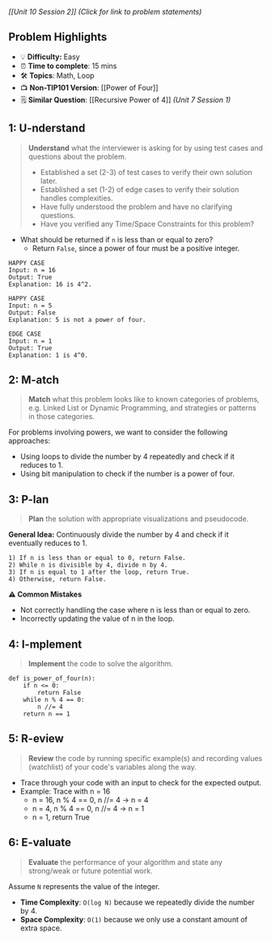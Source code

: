 *[[Unit 10 Session 2]] (Click for link to problem statements)*

## Problem Highlights

* 💡 **Difficulty:** Easy
* ⏰ **Time to complete**: 15 mins
* 🛠️ **Topics**: Math, Loop
* 📺 **Non-TIP101 Version**: [[Power of Four]]
* 🗒️ **Similar Question**: [[Recursive Power of 4]] *(Unit 7 Session 1)*

## 1: U-nderstand

> **Understand** what the interviewer is asking for by using test cases and questions about the problem.
> - Established a set (2-3) of test cases to verify their own solution later.
> - Established a set (1-2) of edge cases to verify their solution handles complexities.
> - Have fully understood the problem and have no clarifying questions.
> - Have you verified any Time/Space Constraints for this problem?

- What should be returned if `n` is less than or equal to zero?
    - Return `False`, since a power of four must be a positive integer.

```
HAPPY CASE
Input: n = 16
Output: True
Explanation: 16 is 4^2.

HAPPY CASE
Input: n = 5
Output: False
Explanation: 5 is not a power of four.

EDGE CASE
Input: n = 1
Output: True
Explanation: 1 is 4^0.
```

## 2: M-atch

> **Match** what this problem looks like to known categories of problems, e.g. Linked List or Dynamic Programming, and strategies or patterns in those categories.

For problems involving powers, we want to consider the following approaches:

- Using loops to divide the number by 4 repeatedly and check if it reduces to 1.
- Using bit manipulation to check if the number is a power of four.

## 3: P-lan

> **Plan** the solution with appropriate visualizations and pseudocode.

**General Idea:** Continuously divide the number by 4 and check if it eventually reduces to 1.

```
1) If n is less than or equal to 0, return False.
2) While n is divisible by 4, divide n by 4.
3) If n is equal to 1 after the loop, return True.
4) Otherwise, return False.
```

**⚠️ Common Mistakes**

- Not correctly handling the case where n is less than or equal to zero.
- Incorrectly updating the value of n in the loop.

## 4: I-mplement

> **Implement** the code to solve the algorithm.

```
def is_power_of_four(n):
    if n <= 0:
        return False
    while n % 4 == 0:
        n //= 4
    return n == 1
```

## 5: R-eview

> **Review** the code by running specific example(s) and recording values (watchlist) of your code's variables along the way.

- Trace through your code with an input to check for the expected output.
- Example: Trace with n = 16
    - n = 16, n % 4 == 0, n //= 4 -> n = 4
    - n = 4, n % 4 == 0, n //= 4 -> n = 1
    - n = 1, return True

## 6: E-valuate

> **Evaluate** the performance of your algorithm and state any strong/weak or future potential work.

Assume `N` represents the value of the integer.

* **Time Complexity**: `O(log N)` because we repeatedly divide the number by 4.
* **Space Complexity**: `O(1)` because we only use a constant amount of extra space.